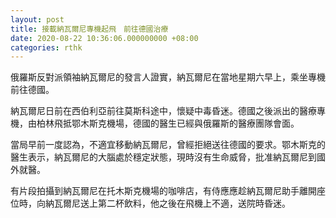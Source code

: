 ```yaml
---
layout: post
title: 接載納瓦爾尼專機起飛　前往德國治療
date: 2020-08-22 10:36:06.000000000 +08:00
categories: rthk
---
```


俄羅斯反對派領袖納瓦爾尼的發言人證實，納瓦爾尼在當地星期六早上，乘坐專機前往德國。

納瓦爾尼日前在西伯利亞前往莫斯科途中，懷疑中毒昏迷。德國之後派出的醫療專機，由柏林飛抵鄂木斯克機場，德國的醫生已經與俄羅斯的醫療團隊會面。

當局早前一度認為，不適宜移動納瓦爾尼，曾經拒絕送往德國的要求。鄂木斯克的醫生表示，納瓦爾尼的大腦處於穩定狀態，現時沒有生命威脅，批准納瓦爾尼到國外就醫。

有片段拍攝到納瓦爾尼在托木斯克機場的咖啡店，有侍應應趁納瓦爾尼助手離開座位時，向納瓦爾尼送上第二杯飲料，他之後在飛機上不適，送院時昏迷。
